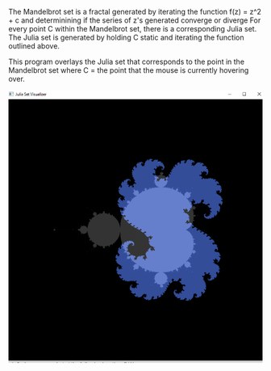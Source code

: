 The Mandelbrot set is a fractal generated by iterating the function f(z) = z^2 + c and determinining if the series of z's generated
converge or diverge
For every point C within the Mandelbrot set, there is a corresponding Julia set.  The Julia set is generated by holding C static and
iterating the function outlined above.

This program overlays the Julia set that corresponds to the point in the Mandelbrot set 
where C = the point that the mouse is currently hovering over.

![Alt text](https://github.com/mmoorecode/julia-set-visualizer/blob/main/images/julia.png)